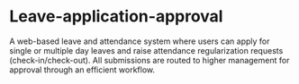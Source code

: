 # Leave-application-approval
A web-based leave and attendance system where users can apply for single or multiple day leaves and raise attendance regularization requests (check-in/check-out). All submissions are routed to higher management for approval through an efficient workflow.
